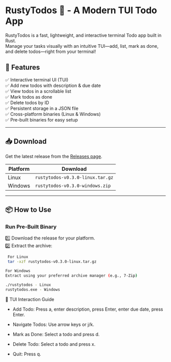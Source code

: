 # RustyTodos 🦀 - A Modern TUI Todo App

RustyTodos is a fast, lightweight, and interactive terminal Todo app built in Rust.  
Manage your tasks visually with an intuitive TUI—add, list, mark as done, and delete todos—right from your terminal!

## 🚀 Features

✅ Interactive terminal UI (TUI)  
✅ Add new todos with description & due date  
✅ View todos in a scrollable list  
✅ Mark todos as done  
✅ Delete todos by ID  
✅ Persistent storage in a JSON file  
✅ Cross-platform binaries (Linux & Windows)  
✅ Pre-built binaries for easy setup  

---

## 📥 Download

Get the latest release from the [Releases page](https://github.com/your-username/rustytodos/releases).

| Platform   | Download                                              |
|------------|-------------------------------------------------------|
| Linux      | `rustytodos-v0.3.0-linux.tar.gz`                      |
| Windows    | `rustytodos-v0.3.0-windows.zip`                       |

---

## 📦 How to Use

### Run Pre-Built Binary

1️⃣ Download the release for your platform.  
2️⃣ Extract the archive:
```bash
 For Linux
 tar -xzf rustytodos-v0.3.0-linux.tar.gz

For Windows
Extract using your preferred archive manager (e.g., 7-Zip)

./rustytodos - Linux
rustytodos.exe - Windows
```

🎨 TUI Interaction Guide

  - Add Todo: Press a, enter description, press Enter, enter due date, press Enter.

  - Navigate Todos: Use arrow keys or j/k.

  - Mark as Done: Select a todo and press d.

  - Delete Todo: Select a todo and press x.

  - Quit: Press q.
